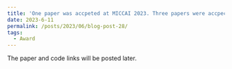 ```yaml
---
title: 'One paper was accpeted at MICCAI 2023. Three papers were accpected at MICCAI workshiop 2023.'
date: 2023-6-11
permalink: /posts/2023/06/blog-post-28/
tags:
  - Award
---
```


The paper and code links will be posted later.


